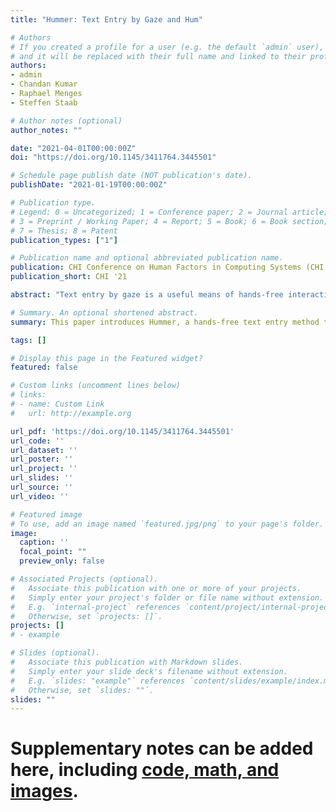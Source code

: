 ```yaml
---
title: "Hummer: Text Entry by Gaze and Hum"

# Authors
# If you created a profile for a user (e.g. the default `admin` user), write the username (folder name) here 
# and it will be replaced with their full name and linked to their profile.
authors:
- admin
- Chandan Kumar
- Raphael Menges
- Steffen Staab

# Author notes (optional)
author_notes: ""

date: "2021-04-01T00:00:00Z"
doi: "https://doi.org/10.1145/3411764.3445501"

# Schedule page publish date (NOT publication's date).
publishDate: "2021-01-19T00:00:00Z"

# Publication type.
# Legend: 0 = Uncategorized; 1 = Conference paper; 2 = Journal article;
# 3 = Preprint / Working Paper; 4 = Report; 5 = Book; 6 = Book section;
# 7 = Thesis; 8 = Patent
publication_types: ["1"]

# Publication name and optional abbreviated publication name.
publication: CHI Conference on Human Factors in Computing Systems (CHI '21), May 8--13, 2021, Yokohama, Japan
publication_short: CHI '21

abstract: "Text entry by gaze is a useful means of hands-free interaction that is applicable in settings where dictation suffers from poor voice recognition or where spoken words and sentences jeopardize privacy or confidentiality. However, text entry by gaze still shows inferior performance and it quickly exhausts its users. We introduce text entry by gaze and hum as a novel hands-free text entry. We review related literature to converge to word-level text entry by analysis of gaze paths that are temporally constrained by humming. We develop and evaluate two design choices: “HumHum” and “Hummer.” The first method requires short hums to indicate the start and end of a word. The second method interprets one continuous humming as an indication of the start and end of a word. In an experiment with 12 participants, Hummer achieved a commendable text entry rate of 20.8 words per minute and outperformed HumHum and the gaze-only method EyeSwipe in both quantitative and qualitative measures."

# Summary. An optional shortened abstract.
summary: This paper introduces Hummer, a hands-free text entry method that works by hum and gaze. 

tags: []

# Display this page in the Featured widget?
featured: false

# Custom links (uncomment lines below)
# links:
# - name: Custom Link
#   url: http://example.org

url_pdf: 'https://doi.org/10.1145/3411764.3445501'
url_code: ''
url_dataset: ''
url_poster: ''
url_project: ''
url_slides: ''
url_source: ''
url_video: ''

# Featured image
# To use, add an image named `featured.jpg/png` to your page's folder. 
image:
  caption: ''
  focal_point: ""
  preview_only: false

# Associated Projects (optional).
#   Associate this publication with one or more of your projects.
#   Simply enter your project's folder or file name without extension.
#   E.g. `internal-project` references `content/project/internal-project/index.md`.
#   Otherwise, set `projects: []`.
projects: []
# - example

# Slides (optional).
#   Associate this publication with Markdown slides.
#   Simply enter your slide deck's filename without extension.
#   E.g. `slides: "example"` references `content/slides/example/index.md`.
#   Otherwise, set `slides: ""`.
slides: ""
---
```


# Supplementary notes can be added here, including [code, math, and images](https://wowchemy.com/docs/writing-markdown-latex/).

